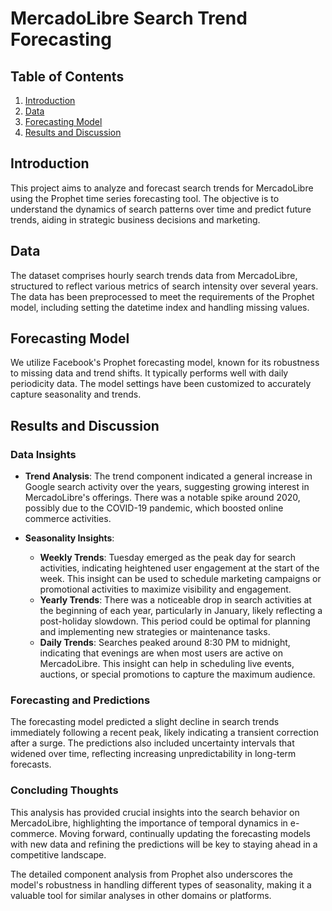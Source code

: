 # MercadoLibre Search Trend Forecasting

## Table of Contents

1. [Introduction](#introduction)
2. [Data](#data)
3. [Forecasting Model](#forecasting-model)
4. [Results and Discussion](#results-and-discussion)

## Introduction

This project aims to analyze and forecast search trends for MercadoLibre using the Prophet time series forecasting tool. The objective is to understand the dynamics of search patterns over time and predict future trends, aiding in strategic business decisions and marketing.

## Data

The dataset comprises hourly search trends data from MercadoLibre, structured to reflect various metrics of search intensity over several years. The data has been preprocessed to meet the requirements of the Prophet model, including setting the datetime index and handling missing values.

## Forecasting Model

We utilize Facebook's Prophet forecasting model, known for its robustness to missing data and trend shifts. It typically performs well with daily periodicity data. The model settings have been customized to accurately capture seasonality and trends.

## Results and Discussion

### Data Insights

- **Trend Analysis**: The trend component indicated a general increase in Google search activity over the years, suggesting growing interest in MercadoLibre's offerings. There was a notable spike around 2020, possibly due to the COVID-19 pandemic, which boosted online commerce activities.

- **Seasonality Insights**:
  - **Weekly Trends**: Tuesday emerged as the peak day for search activities, indicating heightened user engagement at the start of the week. This insight can be used to schedule marketing campaigns or promotional activities to maximize visibility and engagement.
  - **Yearly Trends**: There was a noticeable drop in search activities at the beginning of each year, particularly in January, likely reflecting a post-holiday slowdown. This period could be optimal for planning and implementing new strategies or maintenance tasks.
  - **Daily Trends**: Searches peaked around 8:30 PM to midnight, indicating that evenings are when most users are active on MercadoLibre. This insight can help in scheduling live events, auctions, or special promotions to capture the maximum audience.

### Forecasting and Predictions

The forecasting model predicted a slight decline in search trends immediately following a recent peak, likely indicating a transient correction after a surge. The predictions also included uncertainty intervals that widened over time, reflecting increasing unpredictability in long-term forecasts.

### Concluding Thoughts

This analysis has provided crucial insights into the search behavior on MercadoLibre, highlighting the importance of temporal dynamics in e-commerce. Moving forward, continually updating the forecasting models with new data and refining the predictions will be key to staying ahead in a competitive landscape.

The detailed component analysis from Prophet also underscores the model's robustness in handling different types of seasonality, making it a valuable tool for similar analyses in other domains or platforms.
